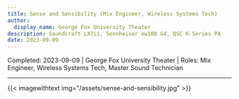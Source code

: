```yaml
---
title: Sense and Sensibility (Mix Engineer, Wireless Systems Tech)
author:
  display_name: George Fox University Theater
description: Soundcraft LX7ii, Sennheiser ew100 G4, QSC K-Series PA
date: 2023-09-09
---
```

Completed: 2023-09-09 | George Fox University Theater | Roles: Mix Engineer, Wireless Systems Tech, Master Sound Technician

---
{{< imagewithtext img="/assets/sense-and-sensibility.jpg" >}}

